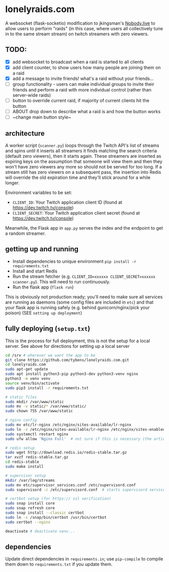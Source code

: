 # lonelyraids.com

A websocket (flask-socketio) modification to jkingsman's [Nobody.live](https://github.com/jkingsman/Nobody.live) to allow users to perform "raids" (in this case, where users all collectively tune in to the same stream stream) on twitch streamers with zero viewers.

## TODO:
- [x] add websocket to broadcast when a raid is started to all clients 
- [x] add client counter, to show users how many people are joining them on a raid
- [x] add a message to invite friends! what's a raid without your friends...
- [ ] group functionality - users can make individual groups to invite their friends and perform a raid with more individual control (rather than server-wide raids)
- [ ] button to override current raid, if majority of current clients hit the button 
- [ ] ABOUT drop down to describe what a raid is and how the button works
- [ ] ~change main button style~

## architecture

A worker script (`scanner.py`) loops through the Twitch API's list of streams and spins until it inserts all streamers it finds matching the search criteria (default zero viewers), then it starts again. These streamers are inserted as expiring keys on the assumption that someone will view them and then they won't have zero viewers any more so should not be served for too long. If a stream still has zero viewers on a subsequent pass, the insertion into Redis will override the old expiration time and they'll stick around for a while longer.

Environment variables to be set:

* `CLIENT_ID`: Your Twitch application client ID (found at https://dev.twitch.tv/console)
* `CLIENT_SECRET`: Your Twitch application client secret (found at https://dev.twitch.tv/console)

Meanwhile, the Flask app in `app.py` serves the index and the endpoint to get a random streamer.

## getting up and running

* Install dependencies to unique environment `pip install -r requirements.txt`
* Install and start Redis
* Run the stream fetcher (e.g. `CLIENT_ID=xxxxxx CLIENT_SECRET=xxxxxx scanner.py`). This will need to run continuously.
* Run the flask app (`flask run`)

This is obviously not production ready; you'll need to make sure all services are running as daemons (some config files are included in `etc`) and that your flask app is running safely (e.g. behind gunicorn/nginx/pick your poison) (SEE `setting up deployment`)

## fully deploying (`setup.txt`)

This is the process for full deployment, this is not the setup for a local server. See above for directions for setting up a local server

```bash
cd /srv # wherever we want the app to be
git clone https://github.com/tybens/lonelyraids.com.git
cd lonelyraids.com
sudo apt-get update
sudo apt install python3-pip python3-dev python3-venv nginx
python3 -m venv venv
source venv/bin/activate
sudo pip3 install -r requirements.txt

# static files
sudo mkdir /var/www/static
sudo mv -v static/* /var/www/static/
sudo chown 755 /var/www/static

# nginx config
sudo mv etc/lr-nginx /etc/nginx/sites-available/lr-nginx
sudo ln -s /etc/nginx/sites-available/lr-nginx /etc/nginx/sites-enabled/
sudo systemctl restart nginx
sudo ufw allow 'Nginx Full'  # not sure if this is necessary (the article said it was)

# redis setup
sudo wget http://download.redis.io/redis-stable.tar.gz
tar xvzf redis-stable.tar.gz
cd redis-stable
sudo make install

# supervisor setup
mkdir /var/log/streams
sudo mv etc/supervisor_services.conf /etc/supervisord.conf
sudo supervisord -c /etc/supervisord.conf  # starts supervisord services

# certbot setup (for https:// ssl verification)
sudo snap install core
sudo snap refresh core
sudo snap install --classic certbot
sudo ln -s /snap/bin/certbot /usr/bin/certbot
sudo certbot --nginx

deactivate # deactivate venv...
```


## dependencies

Update direct dependencies in `requirements.in`; use `pip-compile` to compile them down to `requirements.txt` if you update them.
